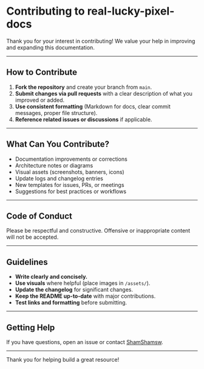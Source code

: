 # Contributing to real-lucky-pixel-docs

Thank you for your interest in contributing! We value your help in improving and expanding this documentation.

---

## How to Contribute

1. **Fork the repository** and create your branch from `main`.
2. **Submit changes via pull requests** with a clear description of what you improved or added.
3. **Use consistent formatting** (Markdown for docs, clear commit messages, proper file structure).
4. **Reference related issues or discussions** if applicable.

---

## What Can You Contribute?

- Documentation improvements or corrections
- Architecture notes or diagrams
- Visual assets (screenshots, banners, icons)
- Update logs and changelog entries
- New templates for issues, PRs, or meetings
- Suggestions for best practices or workflows

---

## Code of Conduct

Please be respectful and constructive. Offensive or inappropriate content will not be accepted.

---

## Guidelines

- **Write clearly and concisely.**
- **Use visuals** where helpful (place images in `/assets/`).
- **Update the changelog** for significant changes.
- **Keep the README up-to-date** with major contributions.
- **Test links and formatting** before submitting.

---

## Getting Help

If you have questions, open an issue or contact [ShamShamsw](https://github.com/ShamShamsw).

---

Thank you for helping build a great resource!
